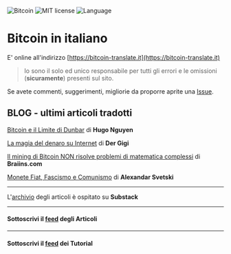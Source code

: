 ![Bitcoin](https://img.shields.io/badge/bitcoin-btc-orange) ![MIT license](https://img.shields.io/badge/license-MIT-blue) ![Language](https://img.shields.io/badge/language-ITA-green)

# Bitcoin in italiano

E' online all'indirizzo [https://bitcoin-translate.it](https://bitcoin-translate.it)

> Io sono il solo ed unico responsabile per tutti gli errori e le omissioni (__sicuramente__) presenti sul sito.

Se avete commenti, suggerimenti, migliorie da proporre aprite una [Issue](https://github.com/citizen010/bitcoin-translate/issues/new/choose).

## BLOG - ultimi articoli tradotti

[Bitcoin e il Limite di Dunbar](https://bitcoin-translate.it/blog/20211208.php)
di __Hugo Nguyen__

[La magia del denaro su Internet](https://bitcoin-translate.it/blog/20211108.php)
di __Der Gigi__

[Il mining di Bitcoin NON risolve problemi di matematica complessi](https://bitcoin-translate.it/blog/20211105.php)
di __Braiins.com__

[Monete Fiat, Fascismo e Comunismo](https://bitcoin-translate.it/blog/20210501.php)
di __Alexandar Svetski__

<hr>

L'[archivio](https://btcita.substack.com) degli articoli è ospitato su __Substack__ 

<hr>

#### Sottoscrivi il [feed](https://bitcoin-translate.it/blog/rss.xml) degli __Articoli__

<hr>

#### Sottoscrivi il [feed](https://bitcoin-translate.it/tutorial/rss.xml) dei __Tutorial__


